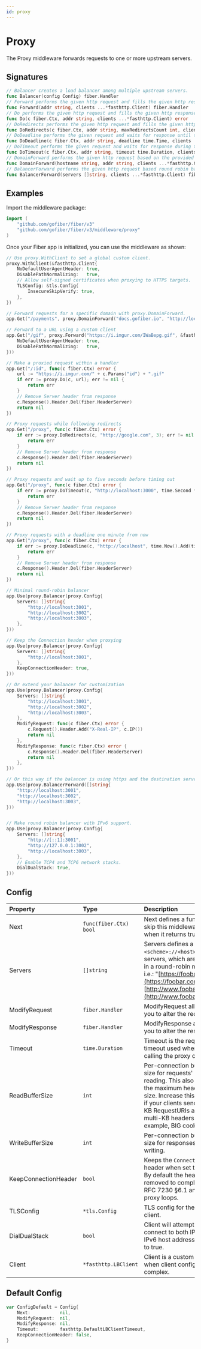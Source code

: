 ```yaml
---
id: proxy
---
```


# Proxy

The Proxy middleware forwards requests to one or more upstream servers.

## Signatures

```go
// Balancer creates a load balancer among multiple upstream servers.
func Balancer(config Config) fiber.Handler
// Forward performs the given http request and fills the given http response.
func Forward(addr string, clients ...*fasthttp.Client) fiber.Handler
// Do performs the given http request and fills the given http response.
func Do(c fiber.Ctx, addr string, clients ...*fasthttp.Client) error
// DoRedirects performs the given http request and fills the given http response while following up to maxRedirectsCount redirects.
func DoRedirects(c fiber.Ctx, addr string, maxRedirectsCount int, clients ...*fasthttp.Client) error
// DoDeadline performs the given request and waits for response until the given deadline.
func DoDeadline(c fiber.Ctx, addr string, deadline time.Time, clients ...*fasthttp.Client) error
// DoTimeout performs the given request and waits for response during the given timeout duration.
func DoTimeout(c fiber.Ctx, addr string, timeout time.Duration, clients ...*fasthttp.Client) error
// DomainForward performs the given http request based on the provided domain and fills the given http response.
func DomainForward(hostname string, addr string, clients ...*fasthttp.Client) fiber.Handler
// BalancerForward performs the given http request based round robin balancer and fills the given http response.
func BalancerForward(servers []string, clients ...*fasthttp.Client) fiber.Handler
```

## Examples

Import the middleware package:

```go
import (
    "github.com/gofiber/fiber/v3"
    "github.com/gofiber/fiber/v3/middleware/proxy"
)
```

Once your Fiber app is initialized, you can use the middleware as shown:

```go
// Use proxy.WithClient to set a global custom client.
proxy.WithClient(&fasthttp.Client{
    NoDefaultUserAgentHeader: true,
    DisablePathNormalizing:   true,
    // Allow self-signed certificates when proxying to HTTPS targets.
    TLSConfig: &tls.Config{
        InsecureSkipVerify: true,
    },
})

// Forward requests for a specific domain with proxy.DomainForward.
app.Get("/payments", proxy.DomainForward("docs.gofiber.io", "http://localhost:8000"))

// Forward to a URL using a custom client
app.Get("/gif", proxy.Forward("https://i.imgur.com/IWaBepg.gif", &fasthttp.Client{
    NoDefaultUserAgentHeader: true, 
    DisablePathNormalizing:   true,
}))

// Make a proxied request within a handler
app.Get("/:id", func(c fiber.Ctx) error {
    url := "https://i.imgur.com/" + c.Params("id") + ".gif"
    if err := proxy.Do(c, url); err != nil {
        return err
    }
    // Remove Server header from response
    c.Response().Header.Del(fiber.HeaderServer)
    return nil
})

// Proxy requests while following redirects
app.Get("/proxy", func(c fiber.Ctx) error {
    if err := proxy.DoRedirects(c, "http://google.com", 3); err != nil {
        return err
    }
    // Remove Server header from response
    c.Response().Header.Del(fiber.HeaderServer)
    return nil
})

// Proxy requests and wait up to five seconds before timing out
app.Get("/proxy", func(c fiber.Ctx) error {
    if err := proxy.DoTimeout(c, "http://localhost:3000", time.Second * 5); err != nil {
        return err
    }
    // Remove Server header from response
    c.Response().Header.Del(fiber.HeaderServer)
    return nil
})

// Proxy requests with a deadline one minute from now
app.Get("/proxy", func(c fiber.Ctx) error {
    if err := proxy.DoDeadline(c, "http://localhost", time.Now().Add(time.Minute)); err != nil {
        return err
    }
    // Remove Server header from response
    c.Response().Header.Del(fiber.HeaderServer)
    return nil
})

// Minimal round-robin balancer
app.Use(proxy.Balancer(proxy.Config{
    Servers: []string{
        "http://localhost:3001",
        "http://localhost:3002",
        "http://localhost:3003",
    },
}))

// Keep the Connection header when proxying
app.Use(proxy.Balancer(proxy.Config{
    Servers: []string{
        "http://localhost:3001",
    },
    KeepConnectionHeader: true,
}))

// Or extend your balancer for customization
app.Use(proxy.Balancer(proxy.Config{
    Servers: []string{
        "http://localhost:3001",
        "http://localhost:3002",
        "http://localhost:3003",
    },
    ModifyRequest: func(c fiber.Ctx) error {
        c.Request().Header.Add("X-Real-IP", c.IP())
        return nil
    },
    ModifyResponse: func(c fiber.Ctx) error {
        c.Response().Header.Del(fiber.HeaderServer)
        return nil
    },
}))

// Or this way if the balancer is using https and the destination server is only using http.
app.Use(proxy.BalancerForward([]string{
    "http://localhost:3001",
    "http://localhost:3002",
    "http://localhost:3003",
}))


// Make round robin balancer with IPv6 support.
app.Use(proxy.Balancer(proxy.Config{
    Servers: []string{
        "http://[::1]:3001",
        "http://127.0.0.1:3002",
        "http://localhost:3003",
    },
    // Enable TCP4 and TCP6 network stacks.
    DialDualStack: true,
}))
```

## Config

| Property        | Type                                           | Description                                                                                                                                                                                                                        | Default         |
|:----------------|:-----------------------------------------------|:-----------------------------------------------------------------------------------------------------------------------------------------------------------------------------------------------------------------------------------|:----------------|
| Next            | `func(fiber.Ctx) bool`                        | Next defines a function to skip this middleware when it returns true.                                                                                                                                                                | `nil`           |
| Servers         | `[]string`                                     | Servers defines a list of `<scheme>://<host>` HTTP servers, which are used in a round-robin manner. i.e.: "[https://foobar.com](https://foobar.com), [http://www.foobar.com](http://www.foobar.com)"                                                        | (Required)      |
| ModifyRequest   | `fiber.Handler`                                | ModifyRequest allows you to alter the request.                                                                                                                                                                                     | `nil`           |
| ModifyResponse  | `fiber.Handler`                                | ModifyResponse allows you to alter the response.                                                                                                                                                                                   | `nil`           |
| Timeout         | `time.Duration`                                | Timeout is the request timeout used when calling the proxy client.                                                                                                                                                                 | 1 second        |
| ReadBufferSize  | `int`                                          | Per-connection buffer size for requests' reading. This also limits the maximum header size. Increase this buffer if your clients send multi-KB RequestURIs and/or multi-KB headers (for example, BIG cookies).                     | (Not specified) |
| WriteBufferSize | `int`                                          | Per-connection buffer size for responses' writing.                                                                                                                                                                                 | (Not specified) |
| KeepConnectionHeader | `bool` | Keeps the `Connection` header when set to `true`. By default the header is removed to comply with RFC 7230 §6.1 and avoid proxy loops. | `false` |
| TLSConfig       | `*tls.Config` | TLS config for the HTTP client. | `nil`           |
| DialDualStack   | `bool`                                         | Client will attempt to connect to both IPv4 and IPv6 host addresses if set to true.                                                                                                                                                | `false`         |
| Client          | `*fasthttp.LBClient`                           | Client is a custom client when client config is complex.                                                                                                                                                                           | `nil`           |

## Default Config

```go
var ConfigDefault = Config{
    Next:           nil,
    ModifyRequest:  nil,
    ModifyResponse: nil,
    Timeout:        fasthttp.DefaultLBClientTimeout,
    KeepConnectionHeader: false,
}
```
